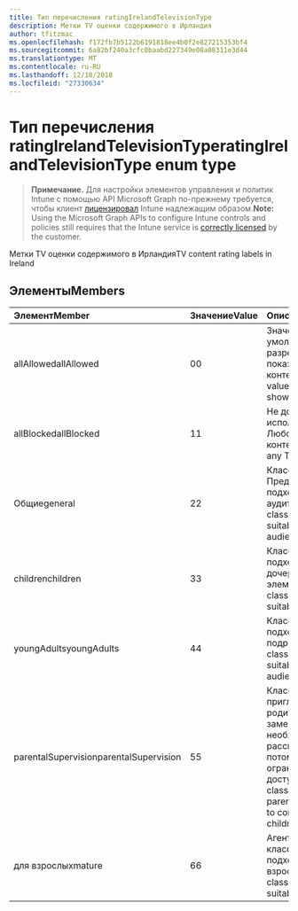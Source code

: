 ```yaml
---
title: Тип перечисления ratingIrelandTelevisionType
description: Метки TV оценки содержимого в Ирландия
author: tfitzmac
ms.openlocfilehash: f172fb7b5122b6191818ee4b0f2e827215353bf4
ms.sourcegitcommit: 6a82bf240a3cfc0baabd227349e08a08311e3d44
ms.translationtype: MT
ms.contentlocale: ru-RU
ms.lasthandoff: 12/18/2018
ms.locfileid: "27330634"
---
```

# <a name="ratingirelandtelevisiontype-enum-type"></a><span data-ttu-id="277c7-103">Тип перечисления ratingIrelandTelevisionType</span><span class="sxs-lookup"><span data-stu-id="277c7-103">ratingIrelandTelevisionType enum type</span></span>

> <span data-ttu-id="277c7-104">**Примечание.** Для настройки элементов управления и политик Intune с помощью API Microsoft Graph по-прежнему требуется, чтобы клиент [лицензировал](https://go.microsoft.com/fwlink/?linkid=839381) Intune надлежащим образом.</span><span class="sxs-lookup"><span data-stu-id="277c7-104">**Note:** Using the Microsoft Graph APIs to configure Intune controls and policies still requires that the Intune service is [correctly licensed](https://go.microsoft.com/fwlink/?linkid=839381) by the customer.</span></span>

<span data-ttu-id="277c7-105">Метки TV оценки содержимого в Ирландия</span><span class="sxs-lookup"><span data-stu-id="277c7-105">TV content rating labels in Ireland</span></span>
## <a name="members"></a><span data-ttu-id="277c7-106">Элементы</span><span class="sxs-lookup"><span data-stu-id="277c7-106">Members</span></span>
|<span data-ttu-id="277c7-107">Элемент</span><span class="sxs-lookup"><span data-stu-id="277c7-107">Member</span></span>|<span data-ttu-id="277c7-108">Значение</span><span class="sxs-lookup"><span data-stu-id="277c7-108">Value</span></span>|<span data-ttu-id="277c7-109">Описание</span><span class="sxs-lookup"><span data-stu-id="277c7-109">Description</span></span>|
|:---|:---|:---|
|<span data-ttu-id="277c7-110">allAllowed</span><span class="sxs-lookup"><span data-stu-id="277c7-110">allAllowed</span></span>|<span data-ttu-id="277c7-111">0</span><span class="sxs-lookup"><span data-stu-id="277c7-111">0</span></span>|<span data-ttu-id="277c7-112">Значение по умолчанию, разрешить всем TV показывает контента</span><span class="sxs-lookup"><span data-stu-id="277c7-112">Default value, allow all TV shows content</span></span>|
|<span data-ttu-id="277c7-113">allBlocked</span><span class="sxs-lookup"><span data-stu-id="277c7-113">allBlocked</span></span>|<span data-ttu-id="277c7-114">1</span><span class="sxs-lookup"><span data-stu-id="277c7-114">1</span></span>|<span data-ttu-id="277c7-115">Не допускайте использование Любого показывает контента</span><span class="sxs-lookup"><span data-stu-id="277c7-115">Do not allow any TV shows content</span></span>|
|<span data-ttu-id="277c7-116">Общие</span><span class="sxs-lookup"><span data-stu-id="277c7-116">general</span></span>|<span data-ttu-id="277c7-117">2</span><span class="sxs-lookup"><span data-stu-id="277c7-117">2</span></span>|<span data-ttu-id="277c7-118">Классификация Предоставлена подходит для всех аудиторий</span><span class="sxs-lookup"><span data-stu-id="277c7-118">The GA classification is suitable for all audiences</span></span>|
|<span data-ttu-id="277c7-119">children</span><span class="sxs-lookup"><span data-stu-id="277c7-119">children</span></span>|<span data-ttu-id="277c7-120">3</span><span class="sxs-lookup"><span data-stu-id="277c7-120">3</span></span>|<span data-ttu-id="277c7-121">Классификация Кан подходит для дочерних элементов</span><span class="sxs-lookup"><span data-stu-id="277c7-121">The CH classification is suitable for children</span></span>|
|<span data-ttu-id="277c7-122">youngAdults</span><span class="sxs-lookup"><span data-stu-id="277c7-122">youngAdults</span></span>|<span data-ttu-id="277c7-123">4</span><span class="sxs-lookup"><span data-stu-id="277c7-123">4</span></span>|<span data-ttu-id="277c7-124">Классификация YA подходит для подростков</span><span class="sxs-lookup"><span data-stu-id="277c7-124">The YA classification is suitable for teenage audience</span></span>|
|<span data-ttu-id="277c7-125">parentalSupervision</span><span class="sxs-lookup"><span data-stu-id="277c7-125">parentalSupervision</span></span>|<span data-ttu-id="277c7-126">5</span><span class="sxs-lookup"><span data-stu-id="277c7-126">5</span></span>|<span data-ttu-id="277c7-127">Классификация PS приглашает родителям и заменяющим необходимо рассмотреть потомки ограничения доступа</span><span class="sxs-lookup"><span data-stu-id="277c7-127">The PS classification invites parents and guardians to consider restriction children’s access</span></span>|
|<span data-ttu-id="277c7-128">для взрослых</span><span class="sxs-lookup"><span data-stu-id="277c7-128">mature</span></span>|<span data-ttu-id="277c7-129">6</span><span class="sxs-lookup"><span data-stu-id="277c7-129">6</span></span>|<span data-ttu-id="277c7-130">Агент Управления классификации подходит для взрослых</span><span class="sxs-lookup"><span data-stu-id="277c7-130">The MA classification is suitable for adults</span></span>|



